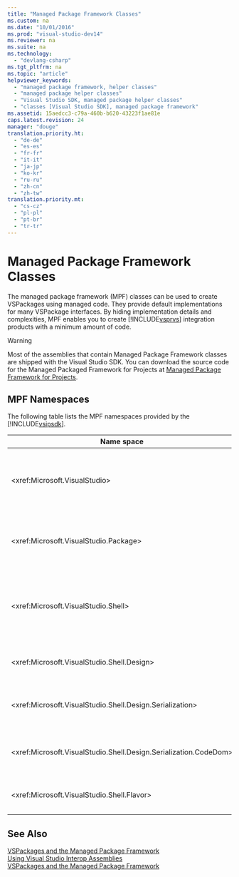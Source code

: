 ```yaml
---
title: "Managed Package Framework Classes"
ms.custom: na
ms.date: "10/01/2016"
ms.prod: "visual-studio-dev14"
ms.reviewer: na
ms.suite: na
ms.technology: 
  - "devlang-csharp"
ms.tgt_pltfrm: na
ms.topic: "article"
helpviewer_keywords: 
  - "managed package framework, helper classes"
  - "managed package helper classes"
  - "Visual Studio SDK, managed package helper classes"
  - "classes [Visual Studio SDK], managed package framework"
ms.assetid: 15aedcc3-c79a-460b-b620-43223f1ae81e
caps.latest.revision: 24
manager: "douge"
translation.priority.ht: 
  - "de-de"
  - "es-es"
  - "fr-fr"
  - "it-it"
  - "ja-jp"
  - "ko-kr"
  - "ru-ru"
  - "zh-cn"
  - "zh-tw"
translation.priority.mt: 
  - "cs-cz"
  - "pl-pl"
  - "pt-br"
  - "tr-tr"
---
```

# Managed Package Framework Classes
The managed package framework (MPF) classes can be used to create VSPackages using managed code. They provide default implementations for many VSPackage interfaces. By hiding implementation details and complexities, MPF enables you to create [!INCLUDE[vsprvs](../dv_TeamTestALM/includes/vsprvs_md.md)] integration products with a minimum amount of code.  
  
> [!WARNING]
>  Most of the assemblies that contain Managed Package Framework classes are shipped with the Visual Studio SDK. You can download the source code for the Managed Packaged Framework for Projects at [Managed Package Framework for Projects](http://mpfproj11.codeplex.com/).  
  
## MPF Namespaces  
 The following table lists the MPF namespaces provided by the [!INCLUDE[vsipsdk](../VS_IDE/includes/vsipsdk_md.md)].  
  
|Name space|Contents|  
|----------------|--------------|  
|\<xref:Microsoft.VisualStudio>|Contains useful classes for handling COM errors, [!INCLUDE[vsprvs](../dv_TeamTestALM/includes/vsprvs_md.md)] constants, and Win32 windows.|  
|\<xref:Microsoft.VisualStudio.Package>|Includes managed code wrappers for [!INCLUDE[vsprvs](../dv_TeamTestALM/includes/vsprvs_md.md)] projects, editors, and MSBuild.|  
|\<xref:Microsoft.VisualStudio.Shell>|Includes MPF base classes from which you can derive an implementation of many common Visual Studio objects.|  
|\<xref:Microsoft.VisualStudio.Shell.Design>|Contains [!INCLUDE[vsprvs](../dv_TeamTestALM/includes/vsprvs_md.md)] designer extensions.|  
|\<xref:Microsoft.VisualStudio.Shell.Design.Serialization>|Contains [!INCLUDE[vsprvs](../dv_TeamTestALM/includes/vsprvs_md.md)] serialization designer extensions.|  
|\<xref:Microsoft.VisualStudio.Shell.Design.Serialization.CodeDom>|Contains [!INCLUDE[vsprvs](../dv_TeamTestALM/includes/vsprvs_md.md)] CodeDom designer extensions.|  
|\<xref:Microsoft.VisualStudio.Shell.Flavor>|Supports project subtypes (also known as "flavors").|  
  
## See Also  
 [VSPackages and the Managed Package Framework](../VS_not_in_toc/vspackages-and-the-managed-package-framework.md)   
 [Using Visual Studio Interop Assemblies](../Topic/Using%20Visual%20Studio%20Interop%20Assemblies.md)   
 [VSPackages and the Managed Package Framework](../VS_not_in_toc/vspackages-and-the-managed-package-framework.md)